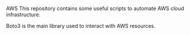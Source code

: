 AWS
This repository contains some useful scripts to automate AWS cloud infrastructure.

Boto3 is the main library used to interact with AWS resources.
